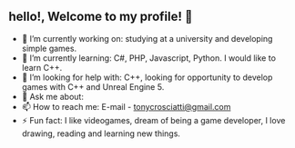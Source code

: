 ## hello!, Welcome to my profile! 👋
- 🔭 I’m currently working on: studying at a university and developing simple games.
- 🌱 I’m currently learning: C#, PHP, Javascript, Python. I would like to learn C++.
- 🤔 I’m looking for help with: C++, looking for opportunity to develop games with C++ and Unreal Engine 5.
- 💬 Ask me about:
- 📫 How to reach me: E-mail - tonycrosciatti@gmail.com
- ⚡ Fun fact: I like videogames, dream of being a game developer, I love drawing, reading and learning new things.

